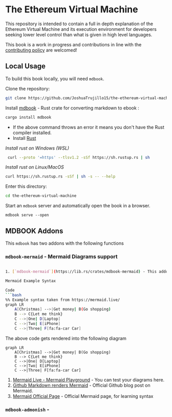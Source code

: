 # The Ethereum Virtual Machine

This repository is intended to contain a full in depth explanation of the Ethereum Virtual Machine
and its execution environment for developers seeking lower level control than what is given in high
level languages.

This book is a work in progress and contributions in line with the
[contributing policy](CONTRIBUTING) are welcomed!

## Local Usage

To build this book locally, you will need `mdbook`.

Clone the repository:

```bash
git clone https://github.com/JoshuaTrujillo15/the-ethereum-virtual-machine/
```

Install [mdbook](https://lib.rs/crates/mdbook) - Rust crate for converting markdown to ebook :

```rust
cargo install mdbook
```

- If the above command throws an error it means you don't have the Rust compiler installed.
- Install [Rust](https://forge.rust-lang.org/infra/other-installation-methods.html)

_Install rust on Windows (WSL)_

```bash
 curl --proto '=https' --tlsv1.2 -sSf https://sh.rustup.rs | sh
```

_Install rust on Linux/MacOS_

```bash
curl https://sh.rustup.rs -sSf | sh -s -- --help
```

Enter this directory:

```bash
cd the-ethereum-virtual-machine
```

Start an `mdbook` server and automatically open the book in a browser.

```
mdbook serve --open
```

## MDBOOK Addons

This `mdbook` has two addons with the following functions

### `mdbook-mermaid` - Mermaid Diagrams support

````bash

1. [`mdbook-mermaid`](https://lib.rs/crates/mdbook-mermaid) - This addon enables rendering of mermaid diagrams in markdown.Which means you can add diagrams in mermaid syntax in the book

Mermaid Example Syntax

Code
```bash
%% Example syntax taken from https://mermaid.live/
graph LR
    A[Christmas] -->|Get money| B(Go shopping)
    B --> C{Let me think}
    C -->|One| D[Laptop]
    C -->|Two| E[iPhone]
    C -->|Three| F[fa:fa-car Car]

````

The above code gets rendered into the following diagram

```mermaid
graph LR
    A[Christmas] -->|Get money| B(Go shopping)
    B --> C{Let me think}
    C -->|One| D[Laptop]
    C -->|Two| E[iPhone]
    C -->|Three| F[fa:fa-car Car]
```

1. [Mermaid Live - Mermaid Playground](https://mermaid.live/) - You can test your diagrams here.
2. [Github Markdown renders Mermaid](https://github.blog/2022-02-14-include-diagrams-markdown-files-mermaid/) - Official Github blog post on Mermaid.
3. [Mermaid Official Page](https://mermaid-js.github.io/mermaid/#/) - Official Mermaid page, for learning syntax

### `mdbook-admonish` -
